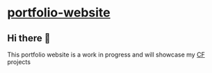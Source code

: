 
# [portfolio-website](https://kraft-aka.io/portfolio-website/)
## Hi there :wave:
This portfolio website is a work in progress and will showcase my [CF](https://careerfoundry.com/) projects
